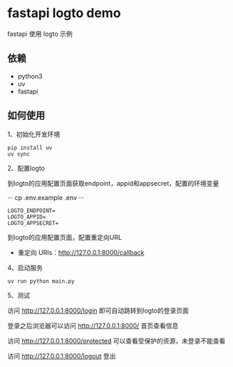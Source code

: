 # fastapi logto demo

fastapi 使用 logto 示例

## 依赖

- python3
- uv
- fastapi

## 如何使用

1、初始化开发环境

```
pip install uv
uv sync
```

2、配置logto

到logto的应用配置页面获取endpoint，appid和appsecret，配置的环境变量

···
cp .env.example .env
···

```
LOGTO_ENDPOINT=
LOGTO_APPID=
LOGTO_APPSECRET=
```

到logto的应用配置页面，配置重定向URL

- 重定向 URIs：http://127.0.0.1:8000/callback

4、启动服务

```
uv run python main.py
```

5、测试

访问 http://127.0.0.1:8000/login 即可自动跳转到logto的登录页面

登录之后浏览器可以访问 http://127.0.0.1:8000/ 首页查看信息

访问 http://127.0.0.1:8000/protected 可以查看受保护的资源，未登录不能查看

访问 http://127.0.0.1:8000/logout 登出
